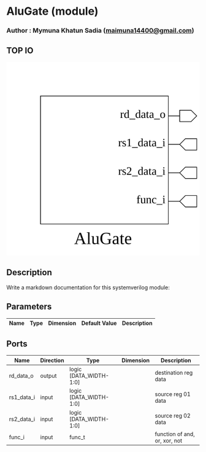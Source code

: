 # AluGate (module)

### Author : Mymuna Khatun Sadia (maimuna14400@gmail.com)

## TOP IO
<img src="./AluGate_top.svg">

## Description

Write a markdown documentation for this systemverilog module:

## Parameters
|Name|Type|Dimension|Default Value|Description|
|-|-|-|-|-|

## Ports
|Name|Direction|Type|Dimension|Description|
|-|-|-|-|-|
|rd_data_o|output|logic [DATA_WIDTH-1:0]||destination reg data|
|rs1_data_i|input|logic [DATA_WIDTH-1:0]||source reg 01 data|
|rs2_data_i|input|logic [DATA_WIDTH-1:0]||source reg 02 data|
|func_i|input|func_t||function of and, or, xor, not|
